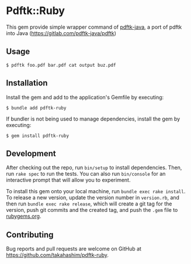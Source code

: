 # Pdftk::Ruby

This gem provide simple wrapper command of [pdftk-java](https://gitlab.com/pdftk-java/pdftk), a port of pdftk into Java (https://gitlab.com/pdftk-java/pdftk)

## Usage

    $ pdftk foo.pdf bar.pdf cat output buz.pdf

## Installation

Install the gem and add to the application's Gemfile by executing:

    $ bundle add pdftk-ruby

If bundler is not being used to manage dependencies, install the gem by executing:

    $ gem install pdftk-ruby

## Development

After checking out the repo, run `bin/setup` to install dependencies. Then, run `rake spec` to run the tests. You can also run `bin/console` for an interactive prompt that will allow you to experiment.

To install this gem onto your local machine, run `bundle exec rake install`. To release a new version, update the version number in `version.rb`, and then run `bundle exec rake release`, which will create a git tag for the version, push git commits and the created tag, and push the `.gem` file to [rubygems.org](https://rubygems.org).

## Contributing

Bug reports and pull requests are welcome on GitHub at https://github.com/takahashim/pdftk-ruby.
